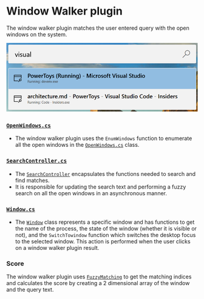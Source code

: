 # Window Walker plugin
The window walker plugin matches the user entered query with the open windows on the system.

![Image of Window Walker plugin](/doc/images/launcher/plugins/windowwalker.png)

### [`OpenWindows.cs`](/src/modules/launcher/Plugins/Microsoft.Plugin.WindowWalker/Components/OpenWindows.cs)
- The window walker plugin uses the `EnumWindows` function to enumerate all the open windows in the [`OpenWindows.cs`](/src/modules/launcher/Plugins/Microsoft.Plugin.WindowWalker/Components/OpenWindows.cs) class.


### [`SearchController.cs`](/src/modules/launcher/Plugins/Microsoft.Plugin.WindowWalker/Components/SearchController.cs)
- The [`SearchController`](/src/modules/launcher/Plugins/Microsoft.Plugin.WindowWalker/Components/SearchController.cs) encapsulates the functions needed to search and find matches.
- It is responsible for updating the search text and performing a fuzzy search on all the open windows in an asynchronous manner.

### [`Window.cs`](/src/modules/launcher/Plugins/Microsoft.Plugin.WindowWalker/Components/Window.cs)
- The [`Window`](/src/modules/launcher/Plugins/Microsoft.Plugin.WindowWalker/Components/Window.cs) class represents a specific window and has functions to get the name of the process, the state of the window (whether it is visible or not), and the `SwitchTowindow` function which switches the desktop focus to the selected window. This action is performed when the user clicks on a window walker plugin result.

### Score
The window walker plugin uses [`FuzzyMatching`](/src/modules/launcher/Plugins/Microsoft.Plugin.WindowWalker/Components/FuzzyMatching.cs) to get the matching indices and calculates the score by creating a 2 dimensional array of the window and the query text.
